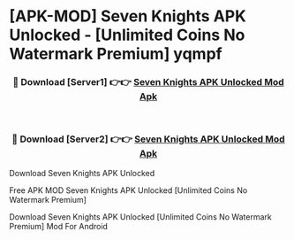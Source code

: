 # [APK-MOD] Seven Knights APK Unlocked - [Unlimited Coins No Watermark Premium] yqmpf



<div align="center">
<h3>🔴 Download [Server1] 👉👉 <a href="https://momento.my/?title=Seven_Knights_APK_Unlocked">Seven Knights APK Unlocked Mod Apk</a></h3><br>

<h3>🔴 Download [Server2] 👉👉 <a href="https://momento.my/?title=Seven_Knights_APK_Unlocked">Seven Knights APK Unlocked Mod Apk</a></h3>
</div>



Download Seven Knights APK Unlocked 

Free APK MOD Seven Knights APK Unlocked [Unlimited Coins No Watermark Premium]

Download Seven Knights APK Unlocked [Unlimited Coins No Watermark Premium] Mod For Android
